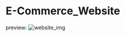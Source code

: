 # E-Commerce_Website


preview:
![website_img](https://github.com/M-Akhil-pavan-sai/SimpleCalculatorApplication/blob/master/images/websiteimg.png?raw=true)